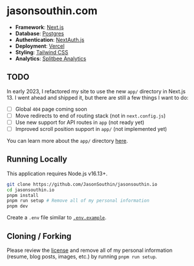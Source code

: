 # jasonsouthin.com

- **Framework**: [Next.js](https://nextjs.org/)
- **Database**: [Postgres](https://vercel.com/storage/postgres)
- **Authentication**: [NextAuth.js](https://next-auth.js.org)
- **Deployment**: [Vercel](https://vercel.com)
- **Styling**: [Tailwind CSS](https://tailwindcss.com)
- **Analytics**: [Splitbee Analytics](https://splitbee.io/)

## TODO

In early 2023, I refactored my site to use the new `app/` directory in Next.js 13. I went ahead and shipped it, but there are still a few things I want to do:

- [ ] Global `404` page coming soon
- [ ] Move redirects to end of routing stack (not in `next.config.js`)
- [ ] Use new support for API routes in `app` (not ready yet)
- [ ] Improved scroll position support in `app/` (not implemented yet)

You can learn more about the `app/` directory [here](https://nextjs.org/docs/app).

## Running Locally

This application requires Node.js v16.13+.

```bash
git clone https://github.com/JasonSouthin/jasonsouthin.io
cd jasonsouthin.io
pnpm install
pnpm run setup # Remove all of my personal information
pnpm dev
```

Create a `.env` file similar to [`.env.example`](https://github.com/JasonSouthin/jasonsouthin.io/blob/main/.env.example).

## Cloning / Forking

Please review the [license](https://github.com/JasonSouthin/jasonsouthin.io/blob/main/LICENSE.txt) and remove all of my personal information (resume, blog posts, images, etc.) by running `pnpm run setup`.
